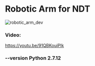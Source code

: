 # Robotic Arm for NDT

![robotic_arm_dev](https://user-images.githubusercontent.com/59603146/97998404-b885ce00-1df2-11eb-9ac4-251dfda7d4bc.jpeg)

### Video: 
https://youtu.be/91QBKouiPIk

### --version Python 2.7.12
